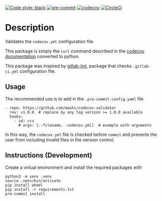 [![Code style: black](https://img.shields.io/badge/code%20style-black-000000.svg)](https://github.com/psf/black)
[![pre-commit](https://img.shields.io/badge/pre--commit-enabled-brightgreen?logo=pre-commit&logoColor=white)](https://github.com/pre-commit/pre-commit)
[![codecov](https://codecov.io/gh/mashi/codecov-validator/branch/main/graph/badge.svg?token=WBOQOGFC51)](https://codecov.io/gh/mashi/codecov-validator)
[![CircleCI](https://circleci.com/gh/circleci/circleci-docs.svg?style=shield)](https://app.circleci.com/pipelines/github/mashi/codecov-validator?branch=main)


# Description
Validates the `codecov.yml` configuration file.

This package is simply the `curl` command described in the [codecov documentation](https://docs.codecov.io/docs/codecov-yaml)
converted to python.

This package was inspired by [gitlab-lint](https://pypi.org/project/gitlab-lint/), package that checks `.gitlab-ci.yml`
configuration file.


## Usage
The recommended use is to add in the `.pre-commit-config.yaml` file
```
- repo: https://github.com/mashi/codecov-validator
  rev: v1.0.0  # replace by any tag version >= 1.0.0 available
  hooks:
    - id: ccv
      # args: [--filename, .codecov.yml]  # example with arguments
```

In this way, the `codecov.yml` file is checked before `commit` and prevents the user
from including invalid files in the version control.


## Instructions (Development)
Create a virtual environment and install the required packages with
```
python3 -m venv .venv
source .venv/bin/activate
pip install wheel
pip install -r requirements.txt
pre-commit install
```
